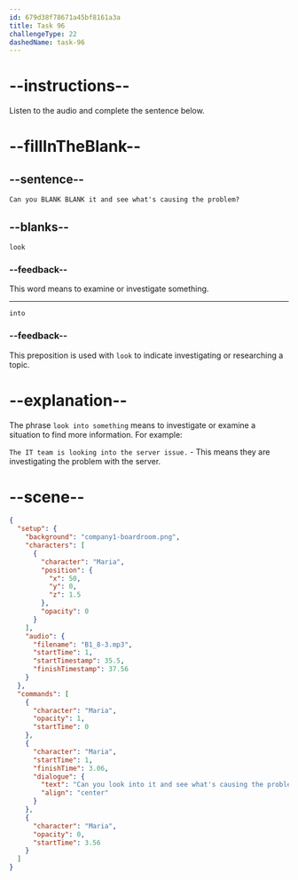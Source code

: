 ```yaml
---
id: 679d38f78671a45bf8161a3a
title: Task 96
challengeType: 22
dashedName: task-96
---
```


<!-- (Audio) Maria: Can you look into it and see what's causing the problem? -->

# --instructions--

Listen to the audio and complete the sentence below.

# --fillInTheBlank--

## --sentence--

`Can you BLANK BLANK it and see what's causing the problem?`

## --blanks--

`look`

### --feedback--

This word means to examine or investigate something.

---

`into`

### --feedback--

This preposition is used with `look` to indicate investigating or researching a topic.

# --explanation--

The phrase `look into something` means to investigate or examine a situation to find more information. For example:

`The IT team is looking into the server issue.` - This means they are investigating the problem with the server.

# --scene--

```json
{
  "setup": {
    "background": "company1-boardroom.png",
    "characters": [
      {
        "character": "Maria",
        "position": {
          "x": 50,
          "y": 0,
          "z": 1.5
        },
        "opacity": 0
      }
    ],
    "audio": {
      "filename": "B1_8-3.mp3",
      "startTime": 1,
      "startTimestamp": 35.5,
      "finishTimestamp": 37.56
    }
  },
  "commands": [
    {
      "character": "Maria",
      "opacity": 1,
      "startTime": 0
    },
    {
      "character": "Maria",
      "startTime": 1,
      "finishTime": 3.06,
      "dialogue": {
        "text": "Can you look into it and see what's causing the problem?",
        "align": "center"
      }
    },
    {
      "character": "Maria",
      "opacity": 0,
      "startTime": 3.56
    }
  ]
}
```
